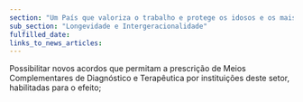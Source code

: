 ```yaml
---
section: "Um País que valoriza o trabalho e protege os idosos e os mais vulneráveis"
sub_section: "Longevidade e Intergeracionalidade"
fulfilled_date:
links_to_news_articles:
---
```


Possibilitar novos acordos que permitam a prescrição de Meios Complementares de Diagnóstico e Terapêutica por instituições deste setor, habilitadas para o efeito;